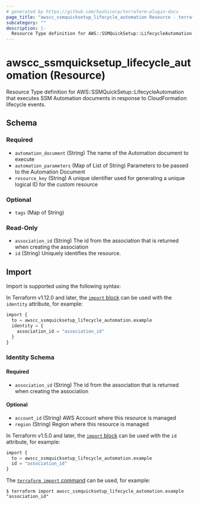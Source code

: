 ```yaml
---
# generated by https://github.com/hashicorp/terraform-plugin-docs
page_title: "awscc_ssmquicksetup_lifecycle_automation Resource - terraform-provider-awscc"
subcategory: ""
description: |-
  Resource Type definition for AWS::SSMQuickSetup::LifecycleAutomation that executes SSM Automation documents in response to CloudFormation lifecycle events.
---
```


# awscc_ssmquicksetup_lifecycle_automation (Resource)

Resource Type definition for AWS::SSMQuickSetup::LifecycleAutomation that executes SSM Automation documents in response to CloudFormation lifecycle events.



<!-- schema generated by tfplugindocs -->
## Schema

### Required

- `automation_document` (String) The name of the Automation document to execute
- `automation_parameters` (Map of List of String) Parameters to be passed to the Automation Document
- `resource_key` (String) A unique identifier used for generating a unique logical ID for the custom resource

### Optional

- `tags` (Map of String)

### Read-Only

- `association_id` (String) The id from the association that is returned when creating the association
- `id` (String) Uniquely identifies the resource.

## Import

Import is supported using the following syntax:

In Terraform v1.12.0 and later, the [`import` block](https://developer.hashicorp.com/terraform/language/import) can be used with the `identity` attribute, for example:

```terraform
import {
  to = awscc_ssmquicksetup_lifecycle_automation.example
  identity = {
    association_id = "association_id"
  }
}
```

<!-- schema generated by tfplugindocs -->
### Identity Schema

#### Required

- `association_id` (String) The id from the association that is returned when creating the association

#### Optional

- `account_id` (String) AWS Account where this resource is managed
- `region` (String) Region where this resource is managed

In Terraform v1.5.0 and later, the [`import` block](https://developer.hashicorp.com/terraform/language/import) can be used with the `id` attribute, for example:

```terraform
import {
  to = awscc_ssmquicksetup_lifecycle_automation.example
  id = "association_id"
}
```

The [`terraform import` command](https://developer.hashicorp.com/terraform/cli/commands/import) can be used, for example:

```shell
$ terraform import awscc_ssmquicksetup_lifecycle_automation.example "association_id"
```
